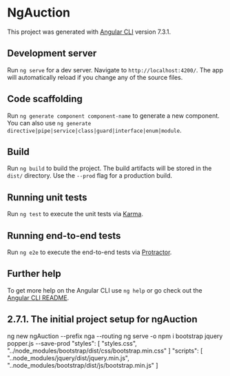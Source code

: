 # NgAuction

This project was generated with [Angular CLI](https://github.com/angular/angular-cli) version 7.3.1.

## Development server

Run `ng serve` for a dev server. Navigate to `http://localhost:4200/`. The app will automatically reload if you change any of the source files.

## Code scaffolding

Run `ng generate component component-name` to generate a new component. You can also use `ng generate directive|pipe|service|class|guard|interface|enum|module`.

## Build

Run `ng build` to build the project. The build artifacts will be stored in the `dist/` directory. Use the `--prod` flag for a production build.

## Running unit tests

Run `ng test` to execute the unit tests via [Karma](https://karma-runner.github.io).

## Running end-to-end tests

Run `ng e2e` to execute the end-to-end tests via [Protractor](http://www.protractortest.org/).

## Further help

To get more help on the Angular CLI use `ng help` or go check out the [Angular CLI README](https://github.com/angular/angular-cli/blob/master/README.md).

## 2.7.1. The initial project setup for ngAuction 

ng new ngAuction --prefix nga --routing
ng serve -o
npm i bootstrap jquery popper.js --save-prod
"styles": [
  "styles.css",
  "../node_modules/bootstrap/dist/css/bootstrap.min.css"
]
"scripts": [
  "..node_modules/jquery/dist/jquery.min.js",
  "..node_modules/bootstrap/dist/js/bootstrap.min.js"
]
